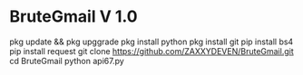 # BruteGmail V 1.0
pkg update && pkg upggrade
pkg install python 
pkg install git
pip install bs4
pip install request
git clone https://github.com/ZAXXYDEVEN/BruteGmail.git
cd BruteGmail
python api67.py
